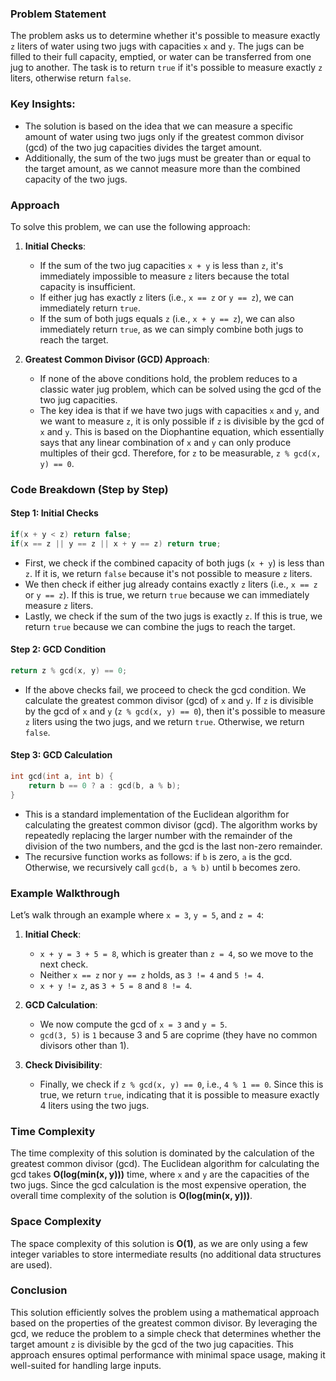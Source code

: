 ### Problem Statement

The problem asks us to determine whether it's possible to measure exactly `z` liters of water using two jugs with capacities `x` and `y`. The jugs can be filled to their full capacity, emptied, or water can be transferred from one jug to another. The task is to return `true` if it's possible to measure exactly `z` liters, otherwise return `false`.

### Key Insights:
- The solution is based on the idea that we can measure a specific amount of water using two jugs only if the greatest common divisor (gcd) of the two jug capacities divides the target amount.
- Additionally, the sum of the two jugs must be greater than or equal to the target amount, as we cannot measure more than the combined capacity of the two jugs.

### Approach

To solve this problem, we can use the following approach:

1. **Initial Checks**:
   - If the sum of the two jug capacities `x + y` is less than `z`, it's immediately impossible to measure `z` liters because the total capacity is insufficient.
   - If either jug has exactly `z` liters (i.e., `x == z` or `y == z`), we can immediately return `true`.
   - If the sum of both jugs equals `z` (i.e., `x + y == z`), we can also immediately return `true`, as we can simply combine both jugs to reach the target.
   
2. **Greatest Common Divisor (GCD) Approach**:
   - If none of the above conditions hold, the problem reduces to a classic water jug problem, which can be solved using the gcd of the two jug capacities.
   - The key idea is that if we have two jugs with capacities `x` and `y`, and we want to measure `z`, it is only possible if `z` is divisible by the gcd of `x` and `y`. This is based on the Diophantine equation, which essentially says that any linear combination of `x` and `y` can only produce multiples of their gcd. Therefore, for `z` to be measurable, `z % gcd(x, y) == 0`.

### Code Breakdown (Step by Step)

#### Step 1: Initial Checks
```cpp
if(x + y < z) return false;
if(x == z || y == z || x + y == z) return true;
```
- First, we check if the combined capacity of both jugs (`x + y`) is less than `z`. If it is, we return `false` because it's not possible to measure `z` liters.
- We then check if either jug already contains exactly `z` liters (i.e., `x == z` or `y == z`). If this is true, we return `true` because we can immediately measure `z` liters.
- Lastly, we check if the sum of the two jugs is exactly `z`. If this is true, we return `true` because we can combine the jugs to reach the target.

#### Step 2: GCD Condition
```cpp
return z % gcd(x, y) == 0;
```
- If the above checks fail, we proceed to check the gcd condition. We calculate the greatest common divisor (gcd) of `x` and `y`. If `z` is divisible by the gcd of `x` and `y` (`z % gcd(x, y) == 0`), then it's possible to measure `z` liters using the two jugs, and we return `true`. Otherwise, we return `false`.

#### Step 3: GCD Calculation
```cpp
int gcd(int a, int b) {
    return b == 0 ? a : gcd(b, a % b);
}
```
- This is a standard implementation of the Euclidean algorithm for calculating the greatest common divisor (gcd). The algorithm works by repeatedly replacing the larger number with the remainder of the division of the two numbers, and the gcd is the last non-zero remainder.
- The recursive function works as follows: if `b` is zero, `a` is the gcd. Otherwise, we recursively call `gcd(b, a % b)` until `b` becomes zero.

### Example Walkthrough

Let’s walk through an example where `x = 3`, `y = 5`, and `z = 4`:

1. **Initial Check**:
   - `x + y = 3 + 5 = 8`, which is greater than `z = 4`, so we move to the next check.
   - Neither `x == z` nor `y == z` holds, as `3 != 4` and `5 != 4`.
   - `x + y != z`, as `3 + 5 = 8` and `8 != 4`.

2. **GCD Calculation**:
   - We now compute the gcd of `x = 3` and `y = 5`.
   - `gcd(3, 5)` is `1` because 3 and 5 are coprime (they have no common divisors other than 1).
   
3. **Check Divisibility**:
   - Finally, we check if `z % gcd(x, y) == 0`, i.e., `4 % 1 == 0`. Since this is true, we return `true`, indicating that it is possible to measure exactly 4 liters using the two jugs.

### Time Complexity

The time complexity of this solution is dominated by the calculation of the greatest common divisor (gcd). The Euclidean algorithm for calculating the gcd takes **O(log(min(x, y)))** time, where `x` and `y` are the capacities of the two jugs. Since the gcd calculation is the most expensive operation, the overall time complexity of the solution is **O(log(min(x, y)))**.

### Space Complexity

The space complexity of this solution is **O(1)**, as we are only using a few integer variables to store intermediate results (no additional data structures are used).

### Conclusion

This solution efficiently solves the problem using a mathematical approach based on the properties of the greatest common divisor. By leveraging the gcd, we reduce the problem to a simple check that determines whether the target amount `z` is divisible by the gcd of the two jug capacities. This approach ensures optimal performance with minimal space usage, making it well-suited for handling large inputs.